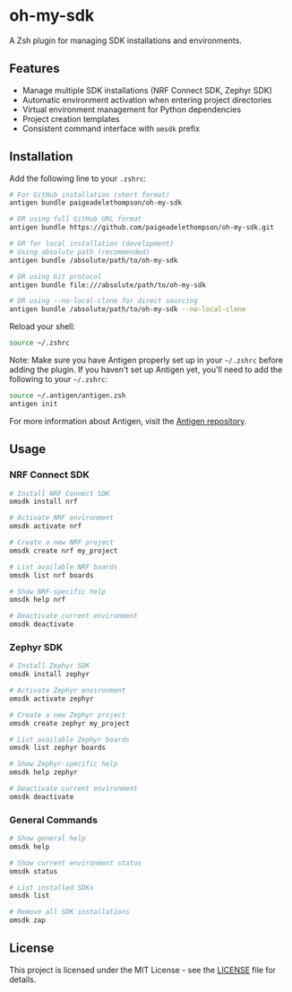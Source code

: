 # oh-my-sdk

A Zsh plugin for managing SDK installations and environments.

## Features

- Manage multiple SDK installations (NRF Connect SDK, Zephyr SDK)
- Automatic environment activation when entering project directories
- Virtual environment management for Python dependencies
- Project creation templates
- Consistent command interface with `omsdk` prefix

## Installation

Add the following line to your `.zshrc`:

```bash
# For GitHub installation (short format)
antigen bundle paigeadelethompson/oh-my-sdk

# OR using full GitHub URL format
antigen bundle https://github.com/paigeadelethompson/oh-my-sdk.git

# OR for local installation (development)
# Using absolute path (recommended)
antigen bundle /absolute/path/to/oh-my-sdk

# OR using Git protocol
antigen bundle file:///absolute/path/to/oh-my-sdk

# OR using --no-local-clone for direct sourcing
antigen bundle /absolute/path/to/oh-my-sdk --no-local-clone
```

Reload your shell:
```bash
source ~/.zshrc
```

Note: Make sure you have Antigen properly set up in your `~/.zshrc` before adding the plugin. If you haven't set up Antigen yet, you'll need to add the following to your `~/.zshrc`:

```bash
source ~/.antigen/antigen.zsh
antigen init
```

For more information about Antigen, visit the [Antigen repository](https://github.com/zsh-users/antigen).

## Usage

### NRF Connect SDK

```bash
# Install NRF Connect SDK
omsdk install nrf

# Activate NRF environment
omsdk activate nrf

# Create a new NRF project
omsdk create nrf my_project

# List available NRF boards
omsdk list nrf boards

# Show NRF-specific help
omsdk help nrf

# Deactivate current environment
omsdk deactivate
```

### Zephyr SDK

```bash
# Install Zephyr SDK
omsdk install zephyr

# Activate Zephyr environment
omsdk activate zephyr

# Create a new Zephyr project
omsdk create zephyr my_project

# List available Zephyr boards
omsdk list zephyr boards

# Show Zephyr-specific help
omsdk help zephyr

# Deactivate current environment
omsdk deactivate
```

### General Commands

```bash
# Show general help
omsdk help

# Show current environment status
omsdk status

# List installed SDKs
omsdk list

# Remove all SDK installations
omsdk zap
```

## License

This project is licensed under the MIT License - see the [LICENSE](LICENSE) file for details. 
